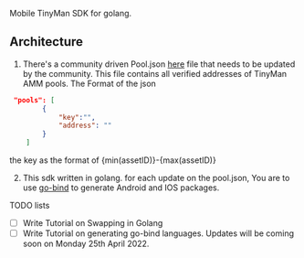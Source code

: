 Mobile TinyMan SDK for golang.

## Architecture
1. There's a community driven Pool.json [here](./v1/pool.json) file that needs to be updated by the community. This file contains all verified addresses of TinyMan AMM pools. The Format of the json
```json
 "pools": [
        {
            "key":"",
            "address": ""
        }
    ]
```
the key as the format of {min(assetID)}-{max(assetID)}

2. This sdk written in golang. for each update on the pool.json, You are to use
[go-bind](https://pkg.go.dev/golang.org/x/mobile/cmd/gobind) to generate Android and IOS packages.

TODO lists
- [ ] Write Tutorial on Swapping in Golang
- [ ] Write Tutorial on generating go-bind languages.
Updates will be coming soon on Monday 25th April 2022.